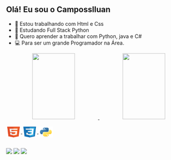 ## Olá! Eu sou o Camposslluan

- 🐲 Estou trabalhando com Html e Css
- 👀 Estudando  Full Stack Python
- 🌱 Quero aprender a trabalhar com Python, java e C#
- 💻 Para ser um grande Programador na Área.

<div align="center">
  <a href="https://github.com/camposslluan">
  <img height="180em" width=" 48%" src="https://github-readme-stats.vercel.app/api?username=camposlluan&show_icons=true&theme=dracula&include_all_commits=true&count_private=true"/>
  <img height="180em" width=" 48%" src="https://github-readme-stats.vercel.app/api/top-langs/?username=camposlluan&layout=compact&langs_count=7&theme=dracula"/>
</div>
<div style="display: inline_block"><br>
 <img align="center" alt="Luan-HTML" height="30" width="40" src="https://raw.githubusercontent.com/devicons/devicon/master/icons/html5/html5-original.svg">
 <img align="center" alt="Luan-CSS" height="30" width="40" src="https://raw.githubusercontent.com/devicons/devicon/master/icons/css3/css3-original.svg">
 <img align="center" alt="Luan-Python" height="30" width="40" src="https://raw.githubusercontent.com/devicons/devicon/master/icons/python/python-original.svg">
</div>
  
 ##
  
<div>
  <a href="https://www.instagram.com/camposlluan" target="_blank"><img src="https://img.shields.io/badge/-Instagram-%23E4405F?style=for-the-badge&logo=instagram&logoColor=white" target="_blank"></a> 
  <a href = "mailto:luancampos.baptist@hotmail.com"><img src="https://img.shields.io/badge/-Gmail-%23333?style=for-the-badge&logo=gmail&logoColor=white" target="_blank"></a>
  <a href="https://www.linkedin.com/in/luan-campos-21570b226/" target="_blank"><img src="https://img.shields.io/badge/-LinkedIn-%230077B5?style=for-the-badge&logo=linkedin&logoColor=white" target="_blank"></a>
</div>
